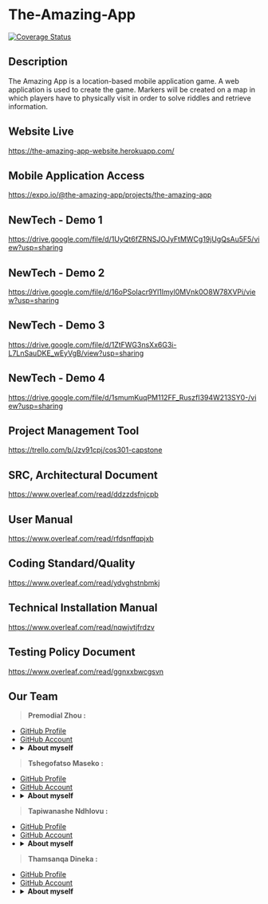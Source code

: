 # The-Amazing-App
[![Coverage Status](https://coveralls.io/repos/github/COS301-SE-2020/The-Amazing-App/badge.svg?branch=master)](https://coveralls.io/github/COS301-SE-2020/The-Amazing-App?branch=master)

## Description
The Amazing App is a location-based mobile application game. A web application is used to create the game. Markers will be created on a map in which players have to physically visit in order to solve riddles and retrieve information.

## Website Live
https://the-amazing-app-website.herokuapp.com/

## Mobile Application Access
https://expo.io/@the-amazing-app/projects/the-amazing-app

## NewTech - Demo 1
https://drive.google.com/file/d/1UyQt6fZRNSJOJyFtMWCg19jUgQsAu5F5/view?usp=sharing

## NewTech - Demo 2
https://drive.google.com/file/d/16oPSoIacr9Yl1Imyl0MVnk0O8W78XVPi/view?usp=sharing

## NewTech - Demo 3
https://drive.google.com/file/d/1ZtFWG3nsXx6G3i-L7LnSauDKE_wEyVgB/view?usp=sharing

## NewTech - Demo 4
https://drive.google.com/file/d/1smumKuqPM112FF_RuszfI394W213SY0-/view?usp=sharing

## Project Management Tool
https://trello.com/b/Jzv91cpj/cos301-capstone

## SRC, Architectural Document
https://www.overleaf.com/read/ddzzdsfnjcpb

## User Manual
https://www.overleaf.com/read/rfdsnffqpjxb

## Coding Standard/Quality
https://www.overleaf.com/read/ydvghstnbmkj

## Technical Installation Manual
https://www.overleaf.com/read/nqwjvtjfrdzv

## Testing Policy Document
https://www.overleaf.com/read/ggnxxbwcgsvn

## Our Team
 > <b>Premodial Zhou : </b> <br>
 * <a href="https://premodial.github.io/"> GitHub  Profile  </a><br>
 * <a href="https://github.com/premodial"> GitHub  Account </a><br>
 * <details>
   <summary><b>About myself</b></summary>
   <br>
   I  am  a  self-motivated  and  hardworking  computer  science  student  with  a  long time passion for technology.  I managed to   finish my first and second year well from theUniversity of Pretoria and have a comprehensive knowledge of computer hardware and  software  systems.
   <br>
    </details>
    
 > <b>Tshegofatso Maseko : </b> <br>
 * <a href="https://tshegofatso12-ai.github.io/porfolio/"> GitHub  Profile  </a><br>
 * <a href="https://github.com/tshegofatso12"> GitHub  Account </a><br>
 * <details>
   <summary><b>About myself</b></summary>
   <br>
   I am passionate about technology and I am a hard-worker.  I am always eager to learnand to use my problem-solving skills. Completed various modules such as software modelling, netcentric computer systems,program design and database related course which equipped me with useful skills toenable me to be an active team member.
   <br>
    </details>
    
 > <b>Tapiwanashe Ndhlovu : </b> <br>
 * <a href="https://tapehndhlovu.github.io/"> GitHub  Profile  </a><br>
 * <a href="https://github.com/tapehNdhlovu"> GitHub  Account </a><br>
 * <details>
    <summary><b>About myself </b></summary>
    <br>
    I am a self-motivated and hard-working young man with love and passion for tech-nology and technology related stuff.  I passed well  my first and second year and I’mlooking forward to do well in my final year.
    </details>
    
 > <b>Thamsanqa Dineka : </b> <br>
 * <a href="https://thamie323.github.io/"> GitHub  Profile  </a><br>
 * <a href="https://github.com/thamie323"> GitHub  Account </a><br>
 * <details>
   <summary><b>About myself</b></summary>
   <br>
   I am a smart worker that is passionate about solving computer problems most efficiently. Completed modules such as netcentric computer systems,software modelling, programdesign and database related course. 
   <br>
    </details>
